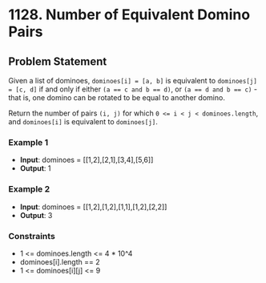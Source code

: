 # 1128. Number of Equivalent Domino Pairs

## Problem Statement

Given a list of dominoes, `dominoes[i] = [a, b]` is equivalent to `dominoes[j] = [c, d]` if and only if either `(a == c and b == d)`, or `(a == d and b == c)` - that is, one domino can be rotated to be equal to another domino.

Return the number of pairs `(i, j)` for which `0 <= i < j < dominoes.length`, and `dominoes[i]` is equivalent to `dominoes[j]`.

### Example 1

- **Input**: dominoes = [[1,2],[2,1],[3,4],[5,6]]
- **Output**: 1

### Example 2

- **Input**: dominoes = [[1,2],[1,2],[1,1],[1,2],[2,2]]
- **Output**: 3

### Constraints

- 1 <= dominoes.length <= 4 * 10^4
- dominoes[i].length == 2
- 1 <= dominoes[i][j] <= 9


